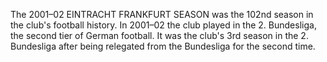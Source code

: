 The 2001–02 EINTRACHT FRANKFURT SEASON was the 102nd season in the club's football history. In 2001–02 the club played in the 2. Bundesliga, the second tier of German football. It was the club's 3rd season in the 2. Bundesliga after being relegated from the Bundesliga for the second time.
